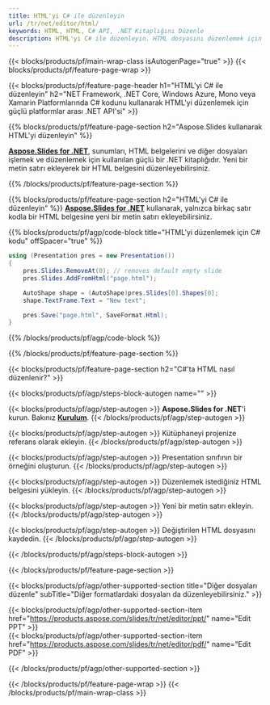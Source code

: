 ```yaml
---
title: HTML'yi C# ile düzenleyin
url: /tr/net/editor/html/
keywords: HTML, HTML, C# API, .NET Kitaplığını Düzenle
description: HTML'yi C# ile düzenleyin. HTML dosyasını düzenlemek için .NET kitaplık API'sini kullanın
---
```


{{< blocks/products/pf/main-wrap-class isAutogenPage="true" >}}
{{< blocks/products/pf/feature-page-wrap >}}

{{< blocks/products/pf/feature-page-header h1="HTML'yi C# ile düzenleyin" h2="NET Framework, .NET Core, Windows Azure, Mono veya Xamarin Platformlarında C# kodunu kullanarak HTML'yi düzenlemek için güçlü platformlar arası .NET API'si" >}}

{{% blocks/products/pf/feature-page-section h2="Aspose.Slides kullanarak HTML'yi düzenleyin" %}}

[**Aspose.Slides for .NET**](https://products.aspose.com/slides/tr/net/), sunumları, HTML belgelerini ve diğer dosyaları işlemek ve düzenlemek için kullanılan güçlü bir .NET kitaplığıdır. Yeni bir metin satırı ekleyerek bir HTML belgesini düzenleyebilirsiniz. 

{{% /blocks/products/pf/feature-page-section %}}




{{% blocks/products/pf/feature-page-section  h2="HTML'yi C# ile düzenleyin" %}}
[**Aspose.Slides for .NET**](https://products.aspose.com/slides/tr/net/) kullanarak, yalnızca birkaç satır kodla bir HTML belgesine yeni bir metin satırı ekleyebilirsiniz.

{{% blocks/products/pf/agp/code-block title="HTML'yi düzenlemek için C# kodu" offSpacer="true" %}}
```cs
using (Presentation pres = new Presentation())
{
    pres.Slides.RemoveAt(0); // removes default empty slide
    pres.Slides.AddFromHtml("page.html");

    AutoShape shape = (AutoShape)pres.Slides[0].Shapes[0];
    shape.TextFrame.Text = "New text";

    pres.Save("page.html", SaveFormat.Html);
}
```
{{% /blocks/products/pf/agp/code-block %}}

{{% /blocks/products/pf/feature-page-section %}}




{{< blocks/products/pf/feature-page-section  h2="C#'ta HTML nasıl düzenlenir?" >}}


{{< blocks/products/pf/agp/steps-block-autogen name="" >}}


{{< blocks/products/pf/agp/step-autogen >}}
**Aspose.Slides for .NET**'i kurun. Bakınız [**Kurulum**](https://docs.aspose.com/slides/net/installation/).
{{< /blocks/products/pf/agp/step-autogen >}}

{{< blocks/products/pf/agp/step-autogen >}}
Kütüphaneyi projenize referans olarak ekleyin.
{{< /blocks/products/pf/agp/step-autogen >}}

{{< blocks/products/pf/agp/step-autogen >}}
Presentation sınıfının bir örneğini oluşturun.
{{< /blocks/products/pf/agp/step-autogen >}}

{{< blocks/products/pf/agp/step-autogen >}}
Düzenlemek istediğiniz HTML belgesini yükleyin.
{{< /blocks/products/pf/agp/step-autogen >}}

{{< blocks/products/pf/agp/step-autogen >}}
Yeni bir metin satırı ekleyin.
{{< /blocks/products/pf/agp/step-autogen >}}

{{< blocks/products/pf/agp/step-autogen >}}
Değiştirilen HTML dosyasını kaydedin.
{{< /blocks/products/pf/agp/step-autogen >}}


{{< /blocks/products/pf/agp/steps-block-autogen >}}


{{< /blocks/products/pf/feature-page-section >}}




{{< blocks/products/pf/agp/other-supported-section title="Diğer dosyaları düzenle" subTitle="Diğer formatlardaki dosyaları da düzenleyebilirsiniz." >}}

{{< blocks/products/pf/agp/other-supported-section-item href="https://products.aspose.com/slides/tr/net/editor/ppt/" name="Edit PPT" >}}    
{{< blocks/products/pf/agp/other-supported-section-item href="https://products.aspose.com/slides/tr/net/editor/pdf/" name="Edit PDF" >}}  



{{< /blocks/products/pf/agp/other-supported-section >}}

{{< /blocks/products/pf/feature-page-wrap >}}
{{< /blocks/products/pf/main-wrap-class >}}